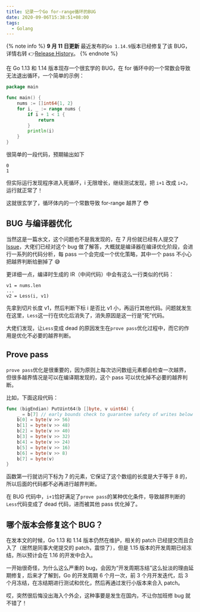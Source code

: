 ```yaml
---
title: 记录一个Go for-range循环的BUG
date: 2020-09-06T15:38:51+08:00
tags:
  - Golang
---
```


{% note info %}
**9 月 11 日更新**
最近发布的`Go 1.14.9`版本已经修复了该 BUG，详情右转 👉[Release History](https://golang.org/doc/devel/release.html#go1.14)。
{% endnote %}

在 Go 1.13 和 1.14 版本现存一个很玄学的 BUG，在 for 循环中的一个常数会导致无法退出循环，一个简单的示例：

```go
package main

func main() {
	nums := []int64{1, 2}
	for i, _ := range nums {
		if i + 1 < 1 {
			return
		}
		println(i)
	}
}
```

很简单的一段代码，预期输出如下

```
0
1
```

但实际运行发现程序进入死循环，i 无限增长，继续测试发现，把 `i+1` 改成 `i+2`，运行就正常了！

这就很玄学了，循环体内的一个常数导致 for-range 越界了 😳

<!-- more -->

## BUG 与编译器优化

当然这是一篇水文，这个问题也不是我发现的，在 7 月份就已经有人提交了 [Issue](https://github.com/golang/go/issues/40367)，大佬们已经对这个 bug 做了解答，大概就是编译器在编译优化阶段，会进行一系列的代码分析，每 pass 一个会完成一个优化策略，其中一个 pass 不小心把越界判断给删掉了 😅

更详细一点，编译时生成的 IR（中间代码）中会有这么一行类似的代码：

```
v1 = nums.len
...
v2 = Less(i, v1)
```

先拿到切片长度 v1，然后判断下标 i 是否比 v1 小，再运行其他代码。问题就发生在这里，`Less`这一行在优化后消失了，消失原因是这一行是“死”代码。

大佬们发现，让`Less`变成 dead 的原因发生在`prove pass`优化过程中，而它的作用是优化不必要的越界判断。

## Prove pass

`prove pass`优化是很重要的，因为原则上每次访问数组元素都会检查一次越界，但很多越界情况是可以在编译期发现的，这个 pass 可以优化掉不必要的越界判断。

比如，下面这段代码：

```go
func (bigEndian) PutUint64(b []byte, v uint64) {
    _ = b[7] // early bounds check to guarantee safety of writes below
    b[0] = byte(v >> 56)
    b[1] = byte(v >> 48)
    b[2] = byte(v >> 40)
    b[3] = byte(v >> 32)
    b[4] = byte(v >> 24)
    b[5] = byte(v >> 16)
    b[6] = byte(v >> 8)
    b[7] = byte(v)
}
```

函数第一行就访问下标为 7 的元素，它保证了这个数组的长度是大于等于 8 的，所以后面的代码都不必再进行越界判断。

在 BUG 代码中，`i+1`恰好满足了`prove pass`的某种优化条件，导致越界判断的`Less`代码变成了 dead 代码，进而被其他 pass 优化掉了。

## 哪个版本会修复这个 BUG？

在发本文的时候，Go 1.13 和 1.14 版本仍然在维护，相关的 patch 已经提交而且合入了（居然是同事大佬提交的 patch，震惊了），但是 1.15 版本的开发周期已经冻结，所以预计会在 1.16 的开发中合入。

一开始很奇怪，为什么这么严重的 bug，会因为“开发周期冻结”这么扯淡的理由延期修复，后来才了解到，Go 的开发周期 6 个月一次，前 3 个月开发迭代，后 3 个月冻结，在冻结期进行测试和优化，然后再通过发行小版本来合入 patch。

哎，突然很后悔没出海入个外企，这种事要是发生在国内，不让你加班修 bug 就不错了！
